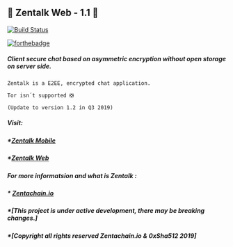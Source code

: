 ## :statue_of_liberty: Zentalk Web - 1.1 :statue_of_liberty:

[![Build Status](https://travis-ci.org/dwyl/esta.svg?branch=master)](www.zentalk.chat)

[![forthebadge](https://forthebadge.com/images/badges/built-with-love.svg)](https://zentachain.io)

##### Client secure chat based on asymmetric encryption without open storage on server side.

````
Zentalk is a E2EE, encrypted chat application.

Tor isn´t supported ❎ 

(Update to version 1.2 in Q3 2019)
````

##### Visit:
##### *[Zentalk Mobile](https://github.com/ZentaChain/Zentalk-Mobile)
##### *[Zentalk Web](www.zentalk.chat)

##### For more informatsion and what is Zentalk : 
##### * [Zentachain.io](www.Zentachain.io) 

##### *[This project is under active development, there may be breaking changes.]
##### *[Copyright all rights reserved Zentachain.io & 0xSha512 2019]
